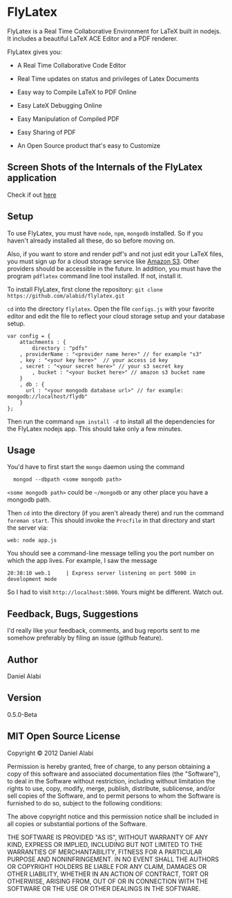 FlyLatex
========

FlyLatex is a Real Time Collaborative Environment for LaTeX built in nodejs.
It includes a beautiful LaTeX ACE Editor and a PDF renderer. 

FlyLatex gives you:

* A Real Time Collaborative Code Editor

* Real Time updates on status and privileges of Latex Documents

* Easy way to Compile LaTeX to PDF Online

* Easy LateX Debugging Online

* Easy Manipulation of Compiled PDF

* Easy Sharing of PDF

* An Open Source product that's easy to Customize

Screen Shots of the Internals of the FlyLatex application
---------------------------------------------------------

Check if out [here](http://alabidan.me/2012/07/31/flylatex-a-real-time-collaborative-environment-some-screen-shots-of-the-app/)

Setup
-----

To use FlyLatex, you must have `node`, `npm`, `mongodb` installed. So if you haven't already installed all these, do so before moving on.

Also, if you want to store and render pdf's and not just edit your LaTeX
files, you must sign up for a cloud storage service like 
[Amazon S3](http://aws.amazon.com/es/s3/). 
Other providers should be accessible in the future. In addition, you must 
have the program `pdflatex` command line tool installed. If not, install
it.

To install FlyLatex, first clone the repository: `git clone https://github.com/alabid/flylatex.git`

`cd` into the directory `flylatex`. Open the file `configs.js` with your favorite
editor and edit the file to reflect your cloud storage setup and your database
setup.

	var config = {
  	    attachments : {
	    	directory : "pdfs"
		, providerName : "<provider name here>" // for example "s3"
		, key : "<your key here>"  // your access id key
		, secret : "<your secret here>" // your s3 secret key
	    	, bucket : "<your bucket here>" // amazon s3 bucket name
   	    }
	    , db : {
	      url : "<your mongodb database url>" // for example: mongodb://localhost/flydb"
	    }
	};

Then run the command `npm install -d` to install all the dependencies for the
FlyLatex nodejs app. This should take only a few minutes.

Usage
-----

You'd have to first start the `mongo` daemon using the command

      mongod --dbpath <some mongodb path>

`<some mongodb path>` could be `~/mongodb` or any other place you have a mongodb
path.

Then `cd` into the directory (if you aren't already there) and run the command
 `foreman start`. This should invoke the `Procfile` in that directory and start 
the server via:

    web: node app.js

You should see a command-line message telling you the port number on which the app lives. For example, I saw the message

    20:38:10 web.1     | Express server listening on port 5000 in development mode
    
So I had to visit `http://localhost:5000`. Yours might be different. Watch out.


Feedback, Bugs, Suggestions
---------------------------

I'd really like your feedback, comments, and bug reports sent to me
somehow preferably by filing an issue (github feature).


Author
------
Daniel Alabi

Version
-------
0.5.0-Beta

MIT Open Source License
-----------------------

Copyright &copy; 2012 Daniel Alabi

Permission is hereby granted, free of charge, to any person obtaining a copy of this software and associated documentation files (the "Software"), to deal in the Software without restriction, including without limitation the rights to use, copy, modify, merge, publish, distribute, sublicense, and/or sell copies of the Software, and to permit persons to whom the Software is furnished to do so, subject to the following conditions:

The above copyright notice and this permission notice shall be included in all copies or substantial portions of the Software.

THE SOFTWARE IS PROVIDED "AS IS", WITHOUT WARRANTY OF ANY KIND, EXPRESS OR IMPLIED, INCLUDING BUT NOT LIMITED TO THE WARRANTIES OF MERCHANTABILITY, FITNESS FOR A PARTICULAR PURPOSE AND NONINFRINGEMENT. IN NO EVENT SHALL THE AUTHORS OR COPYRIGHT HOLDERS BE LIABLE FOR ANY CLAIM, DAMAGES OR OTHER LIABILITY, WHETHER IN AN ACTION OF CONTRACT, TORT OR OTHERWISE, ARISING FROM, OUT OF OR IN CONNECTION WITH THE SOFTWARE OR THE USE OR OTHER DEALINGS IN THE SOFTWARE.